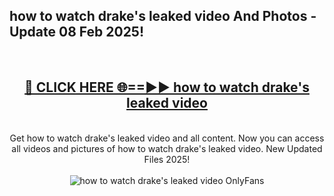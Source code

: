 <h2>how to watch drake's leaked video And Photos - Update 08 Feb 2025!</h2>
<br>
<div align="center">
<h2><a href="https://cutt.ly/te57wshS" rel="nofollow">🔴 CLICK HERE 🌐==►► how to watch drake's leaked video</a></h2>
<br>
Get how to watch drake's leaked video and all content. Now you can access all videos and pictures of how to watch drake's leaked video. New Updated Files 2025!
<br>
<br>
<a href="https://cutt.ly/te57wshS" rel="nofollow" data-target="animated-image.originalLink"><img src="https://i.ibb.co.com/WyWwxjT/player-gif2.gif" alt="how to watch drake's leaked video OnlyFans" style="max-width: 100%; display: inline-block;" data-target="animated-image.originalImage"></a>
</div>
<br>